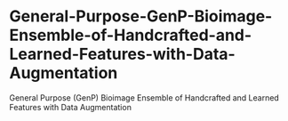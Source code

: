 # General-Purpose-GenP-Bioimage-Ensemble-of-Handcrafted-and-Learned-Features-with-Data-Augmentation
General Purpose (GenP) Bioimage Ensemble of Handcrafted and Learned Features with Data Augmentation
